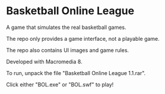 # Basketball Online League
A game that simulates the real basketball games.

The repo only provides a game interface, not a playable game.

The repo also contains UI images and game rules. 

Developed with Macromedia 8.




To run, unpack the file "Basketball Online League 1.1.rar".

Click either "BOL.exe" or "BOL.swf" to play!